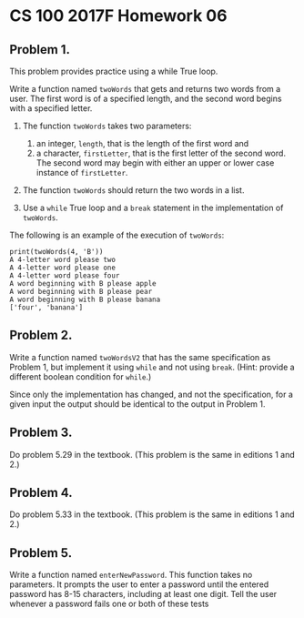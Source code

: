 # CS 100 2017F Homework 06

## Problem 1.

This problem provides practice using a while True loop.
 
Write a function named `twoWords` that gets and returns two words from a user. The first word is of a specified length, and the second word begins with a specified letter.

1. The function `twoWords` takes two parameters:

    1. an integer, `length`, that is the length of the first word and
    2. a character, `firstLetter`, that is the first letter of the second word. The second word may begin with either an upper or lower case instance of `firstLetter`.

2. The function `twoWords` should return the two words in a list.

3. Use a `while` True loop and a `break` statement in the implementation of `twoWords`.

The following is an example of the execution of `twoWords`:

```
print(twoWords(4, 'B'))
A 4-letter word please two
A 4-letter word please one
A 4-letter word please four
A word beginning with B please apple
A word beginning with B please pear
A word beginning with B please banana
['four', 'banana']
```

## Problem 2.

Write a function named `twoWordsV2` that has the same specification as Problem 1, but implement it using `while` and not using `break`. (Hint: provide a different boolean condition for `while`.)

Since only the implementation has changed, and not the specification, for a given input the output should be identical to the output in Problem 1.

## Problem 3.

Do problem 5.29 in the textbook. (This problem is the same in editions 1 and 2.)

## Problem 4.

Do problem 5.33 in the textbook. (This problem is the same in editions 1 and 2.)

## Problem 5.

Write a function named `enterNewPassword`. This function takes no parameters. It prompts the user to enter a password until the entered password has 8-15 characters, including at least one digit. Tell the user whenever a password fails one or both of these tests




